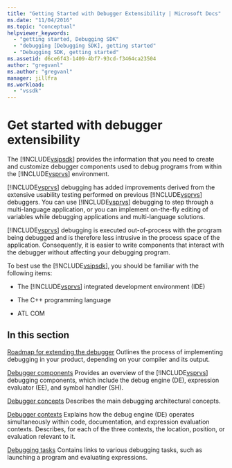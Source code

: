 ```yaml
---
title: "Getting Started with Debugger Extensibility | Microsoft Docs"
ms.date: "11/04/2016"
ms.topic: "conceptual"
helpviewer_keywords:
  - "getting started, Debugging SDK"
  - "debugging [Debugging SDK], getting started"
  - "Debugging SDK, getting started"
ms.assetid: d6ce6f43-1409-4bf7-93cd-f3464ca23504
author: "gregvanl"
ms.author: "gregvanl"
manager: jillfra
ms.workload:
  - "vssdk"
---
```

# Get started with debugger extensibility
The [!INCLUDE[vsipsdk](../../extensibility/includes/vsipsdk_md.md)] provides the information that you need to create and customize debugger components used to debug programs from within the [!INCLUDE[vsprvs](../../code-quality/includes/vsprvs_md.md)] environment.

 [!INCLUDE[vsprvs](../../code-quality/includes/vsprvs_md.md)] debugging has added improvements derived from the extensive usability testing performed on previous [!INCLUDE[vsprvs](../../code-quality/includes/vsprvs_md.md)] debuggers. You can use [!INCLUDE[vsprvs](../../code-quality/includes/vsprvs_md.md)] debugging to step through a multi-language application, or you can implement on-the-fly editing of variables while debugging applications and multi-language solutions.

 [!INCLUDE[vsprvs](../../code-quality/includes/vsprvs_md.md)] debugging is executed out-of-process with the program being debugged and is therefore less intrusive in the process space of the application. Consequently, it is easier to write components that interact with the debugger without affecting your debugging program.

 To best use the [!INCLUDE[vsipsdk](../../extensibility/includes/vsipsdk_md.md)], you should be familiar with the following items:

- The [!INCLUDE[vsprvs](../../code-quality/includes/vsprvs_md.md)] integrated development environment (IDE)

- The C++ programming language

- ATL COM

## In this section
 [Roadmap for extending the debugger](../../extensibility/debugger/roadmap-for-extending-the-debugger.md)
 Outlines the process of implementing debugging in your product, depending on your compiler and its output.

 [Debugger components](../../extensibility/debugger/debugger-components.md)
 Provides an overview of the [!INCLUDE[vsprvs](../../code-quality/includes/vsprvs_md.md)] debugging components, which include the debug engine (DE), expression evaluator (EE), and symbol handler (SH).

 [Debugger concepts](../../extensibility/debugger/debugger-concepts.md)
 Describes the main debugging architectural concepts.

 [Debugger contexts](../../extensibility/debugger/debugger-contexts.md)
 Explains how the debug engine (DE) operates simultaneously within code, documentation, and expression evaluation contexts. Describes, for each of the three contexts, the location, position, or evaluation relevant to it.

 [Debugging tasks](../../extensibility/debugger/debugging-tasks.md)
 Contains links to various debugging tasks, such as launching a program and evaluating expressions.